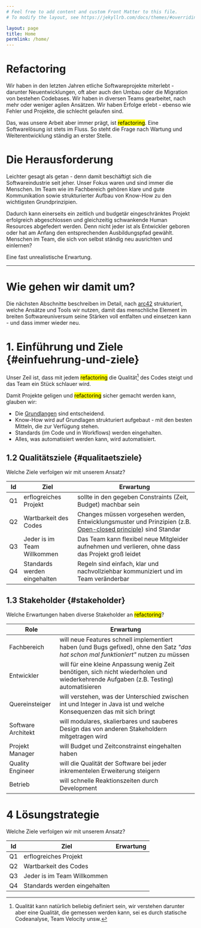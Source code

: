 ```yaml
---
# Feel free to add content and custom Front Matter to this file.
# To modify the layout, see https://jekyllrb.com/docs/themes/#overriding-theme-defaults

layout: page
title: Home
permlink: /home/
---
```


# Refactoring
Wir haben in den letzten Jahren etliche Softwareprojekte miterlebt - darunter Neuentwicklungen, oft aber auch den Umbau oder die Migration von bestehen Codebases.
Wir haben in diversen Teams gearbeitet, nach mehr oder weniger agilen Ansätzen. Wir haben Erfolge erlebt - ebenso wie Fehler und Projekte, die schlecht gelaufen sind.

Das, was unsere Arbeit aber immer prägt, ist <mark>refactoring</mark>. Eine Softwarelösung ist stets im Fluss. So steht die Frage nach Wartung und Weiterentwicklung ständig an erster Stelle.
 
# Die Herausforderung
Leichter gesagt als getan - denn damit beschäftigt sich die Softwareindustrie seit jeher. 
Unser Fokus waren und sind immer die Menschen. Im Team wie im Fachbereich gehören klare und gute Kommunikation sowie strukturierter Aufbau von Know-How zu den wichtigsten Grundprinzipien.

Dadurch kann einerseits ein zeitlich und budgetär eingeschränktes Projekt erfolgreich abgeschlossen und gleichzeitig schwankende Human Resources abgefedert werden. Denn nicht jeder ist als Entwickler geboren oder hat am Anfang den entsprechenden Ausbildungspfad gewählt. Menschen im Team, die sich von selbst ständig neu ausrichten und einlernen? 

Eine fast unrealistische Erwartung.


---
# Wie gehen wir damit um?
Die nächsten Abschnitte beschreiben im Detail, nach [arc42](https://arc42.org) strukturiert, welche Ansätze und Tools wir nutzen, damit das menschliche Element im breiten Softwareuniversum seine Stärken voll entfalten und einsetzen kann - und dass immer wieder neu.


# 1. Einführung und Ziele {#einfuehrung-und-ziele}
 
Unser Zeil ist, dass mit jedem <mark>refactoring</mark> die Qualität[^1] des Codes steigt und das Team ein Stück schlauer wird. 

Damit Projekte geligen und <mark>refactoring</mark> sicher gemacht werden kann, glauben wir:

- Die [Grundlangen](/grundlagen/) sind entscheidend.
- Know-How wird auf Grundlagen strukturiert aufgebaut - mit den besten Mitteln, die zur Verfügung stehen.
- Standards (im Code und in Workflows) werden eingehalten.
- Alles, was automatisiert werden kann, wird automatisiert.



## 1.2 Qualitätsziele {#qualitaetsziele}

Welche Ziele verfolgen wir mit unserem Ansatz? 

|Id| Ziel      | Erwartung |
|--| ----------- | ----------- |
|Q1| erflogreiches Projekt | sollte in den gegeben Constraints (Zeit, Budget) machbar sein    |
|Q2| Wartbarkeit des Codes     | Changes müssen vorgesehen werden, Entwicklungsmuster und Prinzipien (z.B. [Open-closed principle](https://en.wikipedia.org/wiki/Open–closed_principle)) sind Standar       |
|Q3| Jeder is im Team Willkommen      | Das Team kann flexibel neue Mitgleider aufnehmen und verlieren, ohne dass das Projekt groß leidet       |
|Q4| Standards werden eingehalten     | Regeln sind einfach, klar und nachvollziehbar kommuniziert und im Team veränderbar       |

## 1.3 Stakeholder {#stakeholder}

Welche Erwartungen haben diverse Stakeholder an <mark>refactoring</mark>?

| Role      | Erwartung |
| ----------- | ----------- |
| Fachbereich | will neue Features schnell implementiert haben (und Bugs gefixed), ohne den Satz *"das hat schon mal funktioniert"* nutzen zu müssen        |
| Entwickler      | will für eine kleine Anpassung wenig Zeit benötigen, sich nicht wiederholen und wiederkehrende Aufgaben (z.B. Testing) automatisieren   |
| Quereinsteiger   | will verstehen, was der Unterschied zwischen int und Integer in Java ist und welche Konsequenzen das mit sich bringt       |
| Software Architekt   | will modulares, skalierbares und sauberes Design das von anderen Stakeholdern mitgetragen wird      |
| Projekt Manager   | will Budget und Zeitconstrainst eingehalten haben      |
| Quality Engineer  | will die Qualität der Software bei jeder inkrementelen Erweiterung steigern         |
| Betrieb | will schnelle Reaktionszeiten durch Development        |


# 4 Lösungstrategie

Welche Ziele verfolgen wir mit unserem Ansatz? 

|Id| Ziel      | Erwartung |
|--| ----------- | ----------- |
|Q1| erflogreiches Projekt |  |
|Q2| Wartbarkeit des Codes     |      |
|Q3| Jeder is im Team Willkommen      |       |
|Q4| Standards werden eingehalten     |      |



[^1]: Qualität kann natürlich beliebig definiert sein, wir verstehen darunter aber eine Qualität, die gemessen werden kann, sei es durch statische Codeanalyse, Team Velocity unsw.
